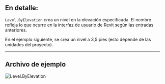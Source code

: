 ## En detalle:
`Level.ByElevation` crea un nivel en la elevación especificada. El nombre refleja lo que ocurre en la interfaz de usuario de Revit según las entradas anteriores.

En el ejemplo siguiente, se crea un nivel a 3,5 pies (esto depende de las unidades del proyecto).
___
## Archivo de ejemplo

![Level.ByElevation](./Revit.Elements.Level.ByElevation_img.jpg)

